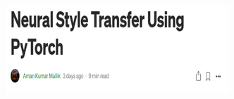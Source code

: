 

<a target="_blank" href="https://amankumarmallik.medium.com/implementing-neural-style-transfer-using-pytorch-fd8d43fb7bfa"><img src="https://github.com/Octaves0911/social-media-logos/blob/master/article2.png" alt="Recent Article 0" width="800" height="200"></a>
</br>
